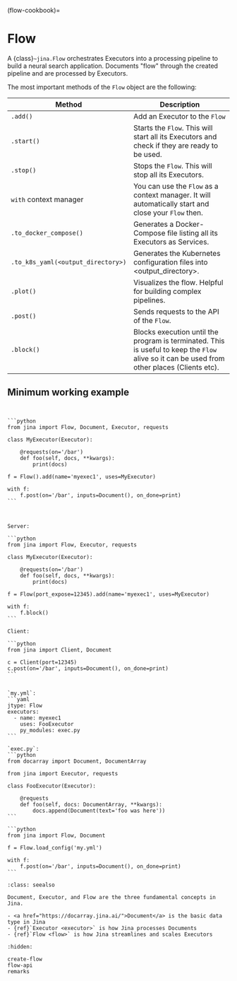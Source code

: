(flow-cookbook)=
# Flow

A {class}`~jina.Flow` orchestrates Executors into a processing pipeline to build a neural search application.
Documents "flow" through the created pipeline and are processed by Executors.


The most important methods of the `Flow` object are the following:

| Method                             | Description                                                                                                                                  |
|------------------------------------|----------------------------------------------------------------------------------------------------------------------------------------------|
| `.add()`                           | Add an Executor to the `Flow`                                                                                                                |
| `.start()`                         | Starts the `Flow`. This will start all its Executors and check if they are ready to be used.                                                 |
| `.stop()`                          | Stops the `Flow`. This will stop all its Executors.                                                                                          |
| `with` context manager             | You can use the `Flow` as a context manager. It will automatically start and close your `Flow` then.                                         |
| `.to_docker_compose()`             | Generates a Docker-Compose file listing all its Executors as Services.                                                                       |
| `.to_k8s_yaml(<output_directory>)` | Generates the Kubernetes configuration files into <output_directory>.                                                                        |
| `.plot()`                          | Visualizes the flow. Helpful for building complex pipelines.                                                                                 |
| `.post()`                          | Sends requests to the API of the `Flow`.                                                                                                     |
| `.block()`                         | Blocks execution until the program is terminated. This is useful to keep the `Flow` alive so it can be used from other places (Clients etc). |



## Minimum working example

````{tab} Pythonic style


```python
from jina import Flow, Document, Executor, requests

class MyExecutor(Executor):

    @requests(on='/bar')
    def foo(self, docs, **kwargs):
        print(docs)

f = Flow().add(name='myexec1', uses=MyExecutor)

with f:
    f.post(on='/bar', inputs=Document(), on_done=print)
```


````

````{tab} Flow-as-a-Service style

Server:

```python
from jina import Flow, Executor, requests

class MyExecutor(Executor):

    @requests(on='/bar')
    def foo(self, docs, **kwargs):
        print(docs)

f = Flow(port_expose=12345).add(name='myexec1', uses=MyExecutor)

with f:
    f.block()
```

Client:

```python
from jina import Client, Document

c = Client(port=12345)
c.post(on='/bar', inputs=Document(), on_done=print)
```

````

````{tab} Load from YAML

`my.yml`:
```yaml
jtype: Flow
executors:
  - name: myexec1
    uses: FooExecutor
    py_modules: exec.py
```

`exec.py`:
```python
from docarray import Document, DocumentArray

from jina import Executor, requests

class FooExecutor(Executor):

    @requests
    def foo(self, docs: DocumentArray, **kwargs):
        docs.append(Document(text='foo was here'))
```

```python
from jina import Flow, Document

f = Flow.load_config('my.yml')

with f:
    f.post(on='/bar', inputs=Document(), on_done=print)
```

````

````{admonition} See Also
:class: seealso

Document, Executor, and Flow are the three fundamental concepts in Jina.

- <a href="https://docarray.jina.ai/">Document</a> is the basic data type in Jina
- {ref}`Executor <executor>` is how Jina processes Documents
- {ref}`Flow <flow>` is how Jina streamlines and scales Executors
````


```{toctree}
:hidden:

create-flow
flow-api
remarks
```

